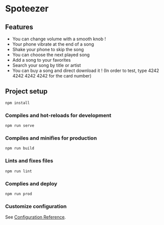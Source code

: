 # Spoteezer

## Features

- You can change volume with a smooth knob !
- Your phone vibrate at the end of a song
- Shake your phone to skip the song
- You can choose the next played song
- Add a song to your favorites
- Search your song by title or artist
- You can buy a song and direct download it ! (In order to test, type 4242 4242 4242 4242 for the card number)

## Project setup

```
npm install
```

### Compiles and hot-reloads for development

```
npm run serve
```

### Compiles and minifies for production

```
npm run build
```

### Lints and fixes files

```
npm run lint
```

### Complies and deploy

```
npm run prod
```

### Customize configuration

See [Configuration Reference](https://cli.vuejs.org/config/).
